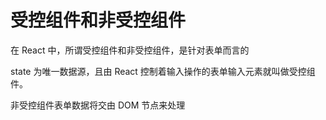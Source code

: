 # 受控组件和非受控组件

在 React 中，所谓受控组件和非受控组件，是针对表单而言的

state 为唯一数据源，且由 React 控制着输入操作的表单输入元素就叫做受控组件。

非受控组件表单数据将交由 DOM 节点来处理
